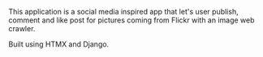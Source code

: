 This application is a social media inspired app that let's user publish, comment and like post for pictures coming from Flickr with an image web crawler.

Built using HTMX and Django.